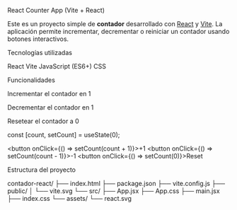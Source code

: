  React Counter App (Vite + React)

Este es un proyecto simple de **contador** desarrollado con [React](https://react.dev/) y [Vite](https://vitejs.dev/). La aplicación permite incrementar, decrementar o reiniciar un contador usando botones interactivos.



 Tecnologías utilizadas

  React
  Vite
  JavaScript (ES6+)
  CSS



Funcionalidades

Incrementar el contador en 1

Decrementar el contador en 1

Resetear el contador a 0


const [count, setCount] = useState(0);

<button onClick={() => setCount(count + 1)}>+1</button>
<button onClick={() => setCount(count - 1)}>-1</button>
<button onClick={() => setCount(0)}>Reset</button>



Estructura del proyecto

contador-react/
├── index.html
├── package.json
├── vite.config.js
├── public/
│   └── vite.svg
└── src/
    ├── App.jsx
    ├── App.css
    ├── main.jsx
    ├── index.css
    └── assets/
        └── react.svg
        
